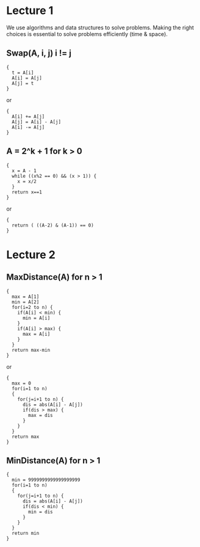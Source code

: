 # Lecture 1
We use algorithms and data structures to solve problems. Making the right choices is essential to solve problems efficiently (time & space).

## Swap(A, i, j) i != j
```
{
  t = A[i]
  A[i] = A[j]
  A[j] = t
}
```
or
```
{
  A[i] += A[j]
  A[j] = A[i] - A[j]
  A[i] -= A[j]
}
```

## A = 2^k + 1 for k > 0
```
{
  x = A - 1
  while ((x%2 == 0) && (x > 1)) {
    x = x/2
  }
  return x==1
}
```
or
```
{
  return ( ((A-2) & (A-1)) == 0)  
}
```

# Lecture 2

## MaxDistance(A) for n > 1
```
{
  max = A[1]
  min = A[2]
  for(i=2 to n) {
    if(A[i] < min) {
      min = A[i]
    }
    if(A[i] > max) {
      max = A[i]
    }
  }
  return max-min
}
```
or
```
{
  max = 0
  for(i=1 to n)
  {
    for(j=i+1 to n) {
      dis = abs(A[i] - A[j])
      if(dis > max) {
        max = dis
      }
    }
  }
  return max
}
```

## MinDistance(A) for n > 1
```
{
  min = 9999999999999999999
  for(i=1 to n)
  {
    for(j=i+1 to n) {
      dis = abs(A[i] - A[j])
      if(dis < min) {
        min = dis
      }
    }
  }
  return min
}
```
